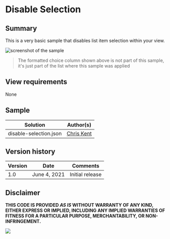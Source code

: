 # Disable Selection

## Summary
This is a very basic sample that disables list item selection within your view.

![screenshot of the sample](./assets/screenshot.png)

> The formatted choice column shown above is not part of this sample, it's just part of the list where this sample was applied

## View requirements

None

## Sample

Solution|Author(s)
--------|---------
disable-selection.json | [Chris Kent](https://github.com/thechriskent)

## Version history

Version|Date|Comments
-------|----|--------
1.0|June 4, 2021|Initial release

## Disclaimer
**THIS CODE IS PROVIDED *AS IS* WITHOUT WARRANTY OF ANY KIND, EITHER EXPRESS OR IMPLIED, INCLUDING ANY IMPLIED WARRANTIES OF FITNESS FOR A PARTICULAR PURPOSE, MERCHANTABILITY, OR NON-INFRINGEMENT.**


<img src="https://pnptelemetry.azurewebsites.net/list-formatting/view-samples/disable-selection" />
